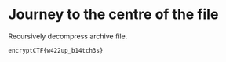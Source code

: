 # Journey to the centre of the file

Recursively decompress archive file.

`encryptCTF{w422up_b14tch3s}`